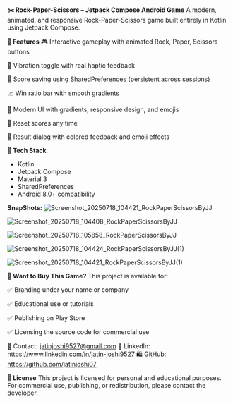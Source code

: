 **✂️ Rock-Paper-Scissors – Jetpack Compose Android Game**
A modern, animated, and responsive Rock-Paper-Scissors game built entirely in Kotlin using Jetpack Compose.

**📱 Features**
🎮 Interactive gameplay with animated Rock, Paper, Scissors buttons

📳 Vibration toggle with real haptic feedback

🧠 Score saving using SharedPreferences (persistent across sessions)

📈 Win ratio bar with smooth gradients

🎨 Modern UI with gradients, responsive design, and emojis

🔄 Reset scores any time

🎉 Result dialog with colored feedback and emoji effects

**🔧 Tech Stack**
- Kotlin
- Jetpack Compose
- Material 3
- SharedPreferences
- Android 8.0+ compatibility




**SnapShots:**
![Screenshot_20250718_104421_RockPaperScissorsByJJ](https://github.com/user-attachments/assets/c99d62e1-e216-48bc-a61e-ce3363fadd71)

![Screenshot_20250718_104408_RockPaperScissorsByJJ](https://github.com/user-attachments/assets/6b7f24c7-1cc7-4af7-874c-3860ee4b680f)

![Screenshot_20250718_105858_RockPaperScissorsByJJ](https://github.com/user-attachments/assets/cf9637ee-9cdd-4e87-968b-ecfdae9cbed7)

![Screenshot_20250718_104424_RockPaperScissorsByJJ(1)](https://github.com/user-attachments/assets/844a92e8-2c68-4ae3-8bea-918dd75516f7)

![Screenshot_20250718_104421_RockPaperScissorsByJJ(1)](https://github.com/user-attachments/assets/5d7dc38b-f1bd-42e6-9f16-4e02499c36e4)



**🛒 Want to Buy This Game?**
This project is available for:

✅ Branding under your name or company

✅ Educational use or tutorials

✅ Publishing on Play Store

✅ Licensing the source code for commercial use

📩 Contact: jatinjoshi9527@gmail.com
🔗 LinkedIn: https://www.linkedin.com/in/jatin-joshi9527
🛍️ GitHub: https://github.com/jatinjoshi07

**📝 License**
This project is licensed for personal and educational purposes.
For commercial use, publishing, or redistribution, please contact the developer.
